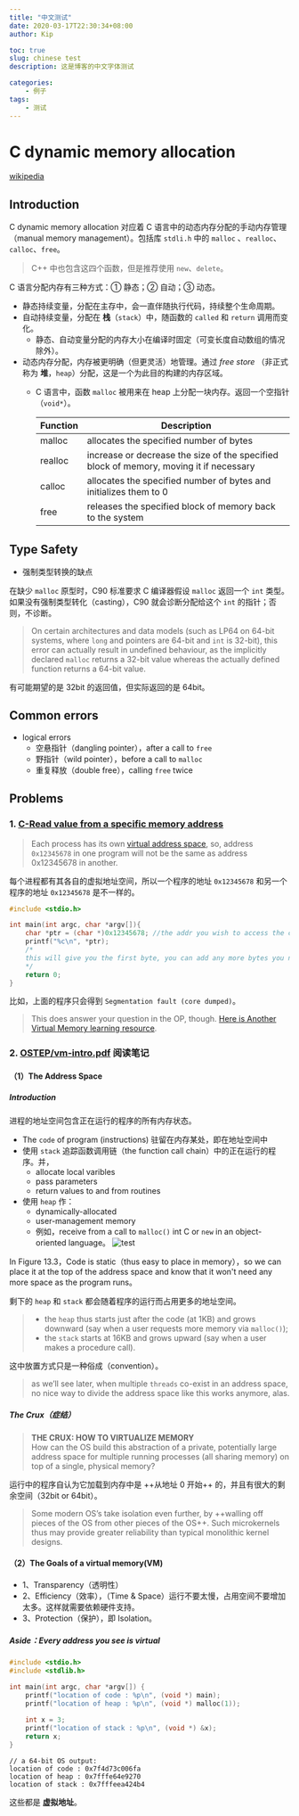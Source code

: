 ```yaml
---
title: "中文测试"
date: 2020-03-17T22:30:34+08:00
author: Kip

toc: true
slug: chinese test
description: 这是博客的中文字体测试

categories:
    - 例子
tags:
    - 测试
---
```


# C dynamic memory allocation

[wikipedia](https://en.wikipedia.org/wiki/C_dynamic_memory_allocation)

## Introduction

C dynamic memory allocation 对应着 C 语言中的动态内存分配的手动内存管理（manual memory management）。包括库 `stdli.h` 中的 `malloc` 、`realloc`、`calloc`、`free`。

> C++ 中也包含这四个函数，但是推荐使用 `new`、`delete`。

C 语言分配内存有三种方式：① 静态；② 自动；③ 动态。

- 静态持续变量，分配在主存中，会一直伴随执行代码，持续整个生命周期。
- 自动持续变量，分配在 **栈**（`stack`）中，随函数的 `called` 和 `return` 调用而变化。
    - 静态、自动变量分配的内存大小在编译时固定（可变长度自动数组的情况除外）。
- 动态内存分配，内存被更明确（但更灵活）地管理。通过 *free store* （非正式称为 **堆**，`heap`）分配，这是一个为此目的构建的内存区域。
    - C 语言中，函数 `malloc` 被用来在 heap 上分配一块内存。返回一个空指针（`void*`）。

        Function | Description
        ---|---
        malloc | allocates the specified number of bytes
        realloc | increase or decrease the size of the specified block of memory, moving it if necessary
        calloc | allocates the specified number of bytes and initializes them to 0
        free | releases the specified block of memory back to the system

## Type Safety

- 强制类型转换的缺点

在缺少 `malloc` 原型时，C90 标准要求 C 编译器假设 `malloc` 返回一个 `int` 类型。如果没有强制类型转化（casting），C90 就会诊断分配给这个 `int` 的指针；否则，不诊断。

> On certain architectures and data models (such as LP64 on 64-bit systems, where `long` and pointers are 64-bit and `int` is 32-bit), this error can actually result in undefined behaviour, as the implicitly declared `malloc` returns a 32-bit value whereas the actually defined function returns a 64-bit value. 

有可能期望的是 32bit 的返回值，但实际返回的是 64bit。

## Common errors

- logical errors
    - 空悬指针（dangling pointer），after a call to `free`
    - 野指针（wild pointer），before a call to `malloc`
    - 重复释放（double free），calling `free` twice

## Problems

### 1. [C-Read value from a specific memory address](https://stackoverflow.com/questions/34347558/c-read-value-from-a-specific-memory-address/34347588)

> Each process has its own [virtual address space](https://en.wikipedia.org/wiki/Virtual_address_space), so, address `0x12345678` in one program will not be the same as address 0x12345678 in another.

每个进程都有其各自的虚拟地址空间，所以一个程序的地址 `0x12345678` 和另一个程序的地址 `0x12345678` 是不一样的。

```c
#include <stdio.h>

int main(int argc, char *argv[]){
    char *ptr = (char *)0x12345678; //the addr you wish to access the contents of
    printf("%c\n", *ptr); 
    /*
    this will give you the first byte, you can add any more bytes you need to the ptr itself, like so: *(ptr + nbyte).
    */
    return 0;
}
```

比如，上面的程序只会得到 `Segmentation fault (core dumped)`。

> This does answer your question in the OP, though. [Here is Another Virtual Memory learning resource](http://pages.cs.wisc.edu/~remzi/OSTEP/vm-intro.pdf).

### 2. [OSTEP/vm-intro.pdf](http://pages.cs.wisc.edu/~remzi/OSTEP/vm-intro.pdf) 阅读笔记

#### （1）The Address Space

##### Introduction

进程的地址空间包含正在运行的程序的所有内存状态。

- The `code` of program (instructions) 驻留在内存某处，即在地址空间中
- 使用 `stack` 追踪函数调用链（the function call chain）中的正在运行的程序。并，
    - allocate local varibles 
    - pass parameters 
    - return values to and from routines
- 使用 `heap` 作：
    - dynamically-allocated
    - user-management memory
    - 例如，receive from a call to `malloc()` int C or `new` in an object-oriented language。
    ![test]()

In Figure 13.3，Code is static（thus easy to place in memory），so we can place it at the top of the address space and know that it won't need any more space as the program runs。

剩下的 `heap` 和 `stack` 都会随着程序的运行而占用更多的地址空间。

> - the `heap` thus starts just after the code (at 1KB) and grows downward (say when a user requests more memory via `malloc()`);   
> - the `stack` starts at 16KB and grows upward (say when a user makes a procedure call).

这中放置方式只是一种俗成（convention）。

> as we’ll see later, when multiple `threads` co-exist in an address space, no
nice way to divide the address space like this works anymore, alas.

##### The Crux（症结）

> **THE CRUX: HOW TO VIRTUALIZE MEMORY**  
> How can the OS build this abstraction of a private, potentially large address space for multiple running processes (all sharing memory) on top of a single, physical memory?

运行中的程序自认为它加载到内存中是 ++从地址 0 开始++ 的，并且有很大的剩余空间（32bit or 64bit）。

> Some modern OS’s take isolation even further, by ++walling off pieces of the OS from other pieces of the OS++. Such microkernels thus may provide greater reliability than typical monolithic kernel designs.

#### （2）The Goals of a virtual memory(VM)

- 1、Transparency（透明性）
- 2、Efficiency（效率），（Time & Space）运行不要太慢，占用空间不要增加太多。这样就需要依赖硬件支持。
- 3、Protection（保护），即 Isolation。

##### Aside：Every address you see is virtual

```c
#include <stdio.h>
#include <stdlib.h>

int main(int argc, char *argv[]) {
    printf("location of code : %p\n", (void *) main);
    printf("location of heap : %p\n", (void *) malloc(1));
    
    int x = 3;
    printf("location of stack : %p\n", (void *) &x);
    return x;
}
```

```
// a 64-bit OS output:
location of code : 0x7f4d73c006fa
location of heap : 0x7fffe64e9270
location of stack : 0x7fffeea424b4
```

这些都是 **虚拟地址**。

